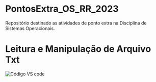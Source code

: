 # PontosExtra_OS_RR_2023
Repositório destinado as atividades de ponto extra na Disciplina de Sistemas Operacionais.

# Leitura e Manipulação de Arquivo Txt
<img src= "https://github.com/EhoKira/PontosExtra_OS_RR_2023/blob/6f34f8f0c87883336d691237ff2f688757308454/Leitura_de_ArquivoTxt/Testes/C%C3%B3digoVSCode.jpg" alt= "Código VS code">

